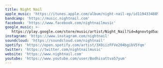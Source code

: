 ```yaml
---
title: Night Nail
apple_music: 'https://itunes.apple.com/album/night-nail-ep/id1194334889'
bandcamp: 'https://music.nightnail.com'
facebook: 'https://www.facebook.com/nightnailmusic'
google_music: >-
   https://play.google.com/store/music/artist/Night_Nail?id=Agnovtgd5axxswwgqphkxr4yyku
instagram: 'https://www.instagram.com/nightnail'
soundcloud: 'https://soundcloud.com/nightnail'
spotify: 'https://open.spotify.com/artist/3XOiizFFVe204bgibV5Yqm'
twitter: 'https://twitter.com/nightnailmusic'
website: 'https://www.nightnail.com'
youtube: 'https://www.youtube.com/user/Bodhisattva57yum'
---
```

